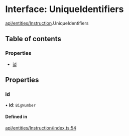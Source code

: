# Interface: UniqueIdentifiers

[api/entities/Instruction](../wiki/api.entities.Instruction).UniqueIdentifiers

## Table of contents

### Properties

- [id](../wiki/api.entities.Instruction.UniqueIdentifiers#id)

## Properties

### id

• **id**: `BigNumber`

#### Defined in

[api/entities/Instruction/index.ts:54](https://github.com/PolymeshAssociation/polymesh-sdk/blob/339b7503/src/api/entities/Instruction/index.ts#L54)
